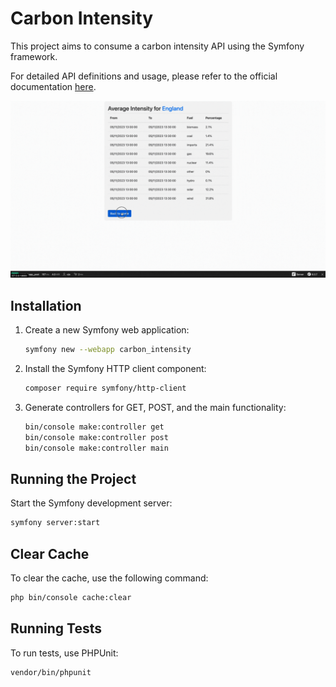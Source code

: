 # Carbon Intensity

This project aims to consume a carbon intensity API using the Symfony framework.

For detailed API definitions and usage, please refer to the official documentation [here](https://carbon-intensity.github.io/api-definitions/).

![Carbon Intensity](public/img/carbon_intensity.gif)

## Installation

1. Create a new Symfony web application:

    ```bash
    symfony new --webapp carbon_intensity
    ```

2. Install the Symfony HTTP client component:

    ```bash
    composer require symfony/http-client
    ```

3. Generate controllers for GET, POST, and the main functionality:

    ```bash
    bin/console make:controller get
    bin/console make:controller post
    bin/console make:controller main
    ```

## Running the Project

Start the Symfony development server:

```bash
symfony server:start
```

## Clear Cache

To clear the cache, use the following command:

```bash
php bin/console cache:clear
```

## Running Tests

To run tests, use PHPUnit:

```bash
vendor/bin/phpunit
```

